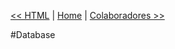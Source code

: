 [<< HTML](https://github.com/sexcod/Tiga/tree/master/php/Lib/Doc/html.md)
 | [Home](https://github.com/sexcod/Tiga/tree/master/php/Lib/Doc/README.md)
 | [Colaboradores >>](https://github.com/sexcod/Tiga/tree/master/php/Lib/Doc/colaboradores.md)


#Database 
